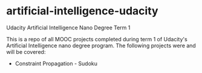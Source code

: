 # artificial-intelligence-udacity
Udacity Artificial Intelligence Nano Degree Term 1

This is a repo of all MOOC projects completed during term 1 of Udacity's Artificial Intelligence nano degree program. The following projects were and will be covered:
  * Constraint Propagation - Sudoku
  
